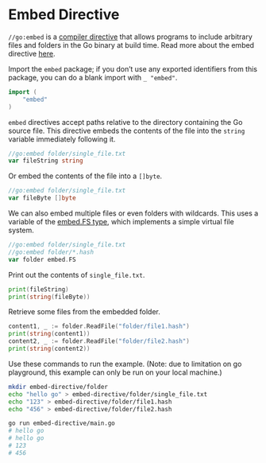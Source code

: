 # Embed Directive

`//go:embed` is a [compiler directive](https://pkg.go.dev/cmd/compile#hdr-Compiler_Directives) that allows programs to include arbitrary files and folders in the Go binary at build time. Read more about the embed directive [here](https://pkg.go.dev/embed).

Import the `embed` package; if you don’t use any exported identifiers from this package, you can do a blank import with `_ "embed"`.

```go
import (
	"embed"
)
```

`embed` directives accept paths relative to the directory containing the Go source file. This directive embeds the contents of the file into the `string` variable immediately following it.

```go
//go:embed folder/single_file.txt
var fileString string
```

Or embed the contents of the file into a `[]byte`.

```go
//go:embed folder/single_file.txt
var fileByte []byte
```

We can also embed multiple files or even folders with wildcards. This uses a variable of the [embed.FS type](https://pkg.go.dev/embed#FS), which implements a simple virtual file system.

```go
//go:embed folder/single_file.txt
//go:embed folder/*.hash
var folder embed.FS
```

Print out the contents of `single_file.txt`.

```go
print(fileString)
print(string(fileByte))
```

Retrieve some files from the embedded folder.

```go
content1, _ := folder.ReadFile("folder/file1.hash")
print(string(content1))
content2, _ := folder.ReadFile("folder/file2.hash")
print(string(content2))
```

Use these commands to run the example. (Note: due to limitation on go playground, this example can only be run on your local machine.)

```sh
mkdir embed-directive/folder
echo "hello go" > embed-directive/folder/single_file.txt
echo "123" > embed-directive/folder/file1.hash
echo "456" > embed-directive/folder/file2.hash

go run embed-directive/main.go
# hello go
# hello go
# 123
# 456
```
